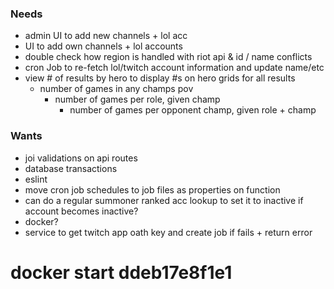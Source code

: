 ### Needs
- admin UI to add new channels + lol acc
- UI to add own channels + lol accounts
- double check how region is handled with riot api & id / name conflicts
- cron Job to re-fetch lol/twitch account information and update name/etc
- view # of results by hero to display #s on hero grids for all results
  - number of games in any champs pov
    - number of games per role, given champ
      - number of games per opponent champ, given role + champ
      
### Wants
- joi validations on api routes
- database transactions
- eslint
- move cron job schedules to job files as properties on function
- can do a regular summoner ranked acc lookup to set it to inactive if account becomes inactive?
- docker?
- service to get twitch app oath key and create job if fails + return error

# docker start ddeb17e8f1e1
